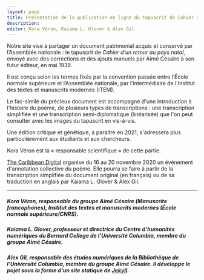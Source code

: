 ```yaml
---
layout: page
title: Présentation de la publication en ligne du tapuscrit de Cahier d’un retour au pays natal
description:  
editor: Kora Véron, Kaiama L. Glover & Alex Gil
---
```


Notre site vise à partager un document patrimonial acquis et conservé par l’Assemblée nationale : le tapuscrit de *Cahier d’un retour au pays natal*, envoyé avec des corrections et des ajouts manuels par Aimé Césaire à son futur éditeur, en mai 1939. 

Il est conçu selon les termes fixés par la convention passée entre l’École normale supérieure et l’Assemblée nationale, par l'intermédiaire de l'Institut des textes et manuscrits modernes (ITEM). 

Le fac-similé du précieux document est accompagné d'une introduction à l'histoire du poème, de plusieurs types de transcriptions : une transcription simplifiée et une transcription semi-diplomatique (linéarisée) que l'on peut consulter avec les images du tapuscrit en vis-à-vis.

Une édition critique et génétique, à paraître en 2021, s'adressera plus particulièrement aux étudiants et aux chercheurs. 

Kora Véron est la « responsable scientifique » de cette partie.

[The Caribbean Digital](http://caribbeandigitalnyc.net/2020/cahier/) organise du 16 au 20 novembre 2020 un événement d'annotation collective du poème. Elle pourra se faire à partir de la transcription simplifiée du document original (en français) ou de sa traduction en anglais par Kaiama L. Glover & Alex Gil.

---

##### Kora Véron, responsable du groupe Aimé Césaire (Manuscrits francophones), Institut des textes et manuscrits modernes (École normale supérieure/CNRS).
##### Kaiama L. Glover, professeur et directrice du Centre d’humanités numériques du Barnard College de l’Université Columbia, membre du groupe Aimé Césaire.
##### Alex Gil, responsable des études numériques de la Bibliothèque de l’Université Columbia, membre du groupe Aimé Césaire. Il développe le pojet sous la forme d'un site statique de [Jekyll](https://jekyllrb.com/).
